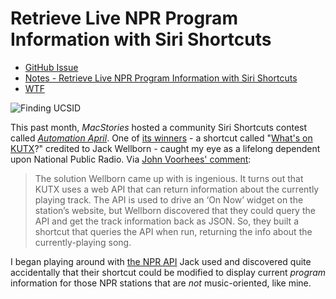 # Retrieve Live NPR Program Information with Siri Shortcuts
- [GitHub Issue](https://github.com/extratone/bilge/issues/331)
- [Notes - Retrieve Live NPR Program Information with Siri Shortcuts](drafts://open?uuid=32965B91-A784-4651-9F9E-EE02C9548DE2)
- [WTF](https://davidblue.wtf/drafts/FC5D51EA-5AF1-45E2-8E4B-2313AF84C31D.html)

![Finding UCSID](https://i.snap.as/F6m7OrxL.png)

This past month, *MacStories* hosted a community Siri Shortcuts contest called [*Automation April*](https://www.macstories.net/stories/introducing-automation-april/). One of [its winners](https://www.macstories.net/stories/introducing-the-2022-automation-april-shortcuts-contest-winners) - a shortcut called "[What's on KUTX](https://www.icloud.com/shortcuts/68b1d8edadb9446599c90d988ef21eb3)?" credited to Jack Wellborn - caught my eye as a lifelong dependent upon National Public Radio. Via [John Voorhees' comment](https://www.macstories.net/stories/introducing-the-2022-automation-april-shortcuts-contest-winners/#whats-on-kutx-a-music-discovery-shortcut):

> The solution Wellborn came up with is ingenious. It turns out that KUTX uses a web API that can return information about the currently playing track. The API is used to drive an ‘On Now’ widget on the station’s website, but Wellborn discovered that they could query the API and get the track information back as JSON. So, they built a shortcut that queries the API when run, returning the info about the currently-playing song.

I began playing around with [the NPR API](https://api.composer.nprstations.org) Jack used and discovered quite accidentally that their shortcut could be modified to display current *program* information for those NPR stations that are *not* music-oriented, like mine. 

